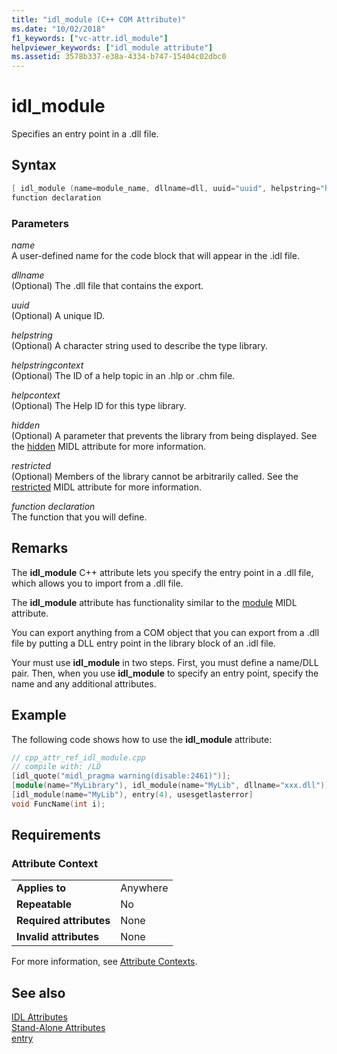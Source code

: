 ```yaml
---
title: "idl_module (C++ COM Attribute)"
ms.date: "10/02/2018"
f1_keywords: ["vc-attr.idl_module"]
helpviewer_keywords: ["idl_module attribute"]
ms.assetid: 3578b337-e38a-4334-b747-15404c02dbc0
---
```

# idl_module

Specifies an entry point in a .dll file.

## Syntax

```cpp
[ idl_module (name=module_name, dllname=dll, uuid="uuid", helpstring="help text", helpstringcontext=helpcontextID, helpcontext=helpcontext, hidden, restricted) ]
function declaration
```

### Parameters

*name*<br/>
A user-defined name for the code block that will appear in the .idl file.

*dllname*<br/>
(Optional) The .dll file that contains the export.

*uuid*<br/>
(Optional) A unique ID.

*helpstring*<br/>
(Optional) A character string used to describe the type library.

*helpstringcontext*<br/>
(Optional) The ID of a help topic in an .hlp or .chm file.

*helpcontext*<br/>
(Optional) The Help ID for this type library.

*hidden*<br/>
(Optional) A parameter that prevents the library from being displayed. See the [hidden](/windows/desktop/Midl/hidden) MIDL attribute for more information.

*restricted*<br/>
(Optional) Members of the library cannot be arbitrarily called. See the [restricted](/windows/desktop/Midl/restricted) MIDL attribute for more information.

*function declaration*<br/>
The function that you will define.

## Remarks

The **idl_module** C++ attribute lets you specify the entry point in a .dll file, which allows you to import from a .dll file.

The **idl_module** attribute has functionality similar to the [module](/windows/desktop/Midl/module) MIDL attribute.

You can export anything from a COM object that you can export from a .dll file by putting a DLL entry point in the library block of an .idl file.

Your must use **idl_module** in two steps. First, you must define a name/DLL pair. Then, when you use **idl_module** to specify an entry point, specify the name and any additional attributes.

## Example

The following code shows how to use the **idl_module** attribute:

```cpp
// cpp_attr_ref_idl_module.cpp
// compile with: /LD
[idl_quote("midl_pragma warning(disable:2461)")];
[module(name="MyLibrary"), idl_module(name="MyLib", dllname="xxx.dll")];
[idl_module(name="MyLib"), entry(4), usesgetlasterror]
void FuncName(int i);
```

## Requirements

### Attribute Context

|||
|-|-|
|**Applies to**|Anywhere|
|**Repeatable**|No|
|**Required attributes**|None|
|**Invalid attributes**|None|

For more information, see [Attribute Contexts](cpp-attributes-com-net.md#contexts).

## See also

[IDL Attributes](idl-attributes.md)<br/>
[Stand-Alone Attributes](stand-alone-attributes.md)<br/>
[entry](entry.md)
